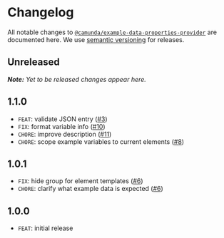 # Changelog

All notable changes to [`@camunda/example-data-properties-provider`](https://github.com/camunda/example-data-properties-provider) are documented here. We use [semantic versioning](http://semver.org/) for releases.

## Unreleased

___Note:__ Yet to be released changes appear here._

## 1.1.0

* `FEAT`: validate JSON entry ([#3](https://github.com/camunda/example-data-properties-provider/issues/3))
* `FIX`: format variable info ([#10](https://github.com/camunda/example-data-properties-provider/pull/10))
* `CHORE`: improve description ([#11](https://github.com/camunda/example-data-properties-provider/pull/11))
* `CHORE`: scope example variables to current elements ([#8](https://github.com/camunda/example-data-properties-provider/pull/8)) 

## 1.0.1

* `FIX`: hide group for element templates ([#6](https://github.com/camunda/example-data-properties-provider/pull/6))
* `CHORE`: clarify what example data is expected ([#6](https://github.com/camunda/example-data-properties-provider/pull/6))

## 1.0.0

* `FEAT`: initial release
